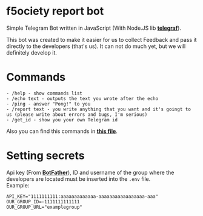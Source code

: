 # f5ociety report bot

Simple Telegram Bot written in JavaScript (With Node.JS lib [**telegraf**](https://github.com/telegraf/telegraf)).

This bot was created to make it easier for us to collect Feedback and pass it directly to the developers (that's us). It can not do much yet, but we will definitely develop it.

# Commands 
```
- /help - show commands list 
- /echo text - outputs the text you wrote after the echo
- /ping - answer "Pong!" to you 
- /report text - you write anything that you want and it's goingt to us (please write about errors and bugs, I'm serious)
- /get_id - show you your own Telegram id
```
Also you can find this commands in [**this file**](./help.txt).

# Setting secrets
Api key (From [**BotFather**](https://t.me/BotFather)), ID and username of the group where the developers are located must be inserted into the `.env` file.  
Example:
```
API_KEY="1111111111:aaaaaaaaaaaaa-aaaaaaaaaaaaaaaaa-aaa"
OUR_GROUP_ID=-1111111111111
OUR_GROUP_URL="examplegroup"
```

